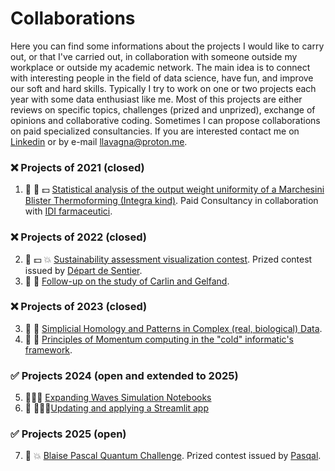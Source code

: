 # Collaborations
Here you can find some informations about the projects I would like to carry out, or that I've carried out, in collaboration with someone outside my workplace or outside my academic network. The main idea is to connect with interesting people in the field of data science, have fun, and improve our soft and hard skills. Typically I try to work on one or two projects each year with some data enthusiast like me. Most of this projects are either reviews on specific topics, challenges (prized and unprized), exchange of opinions and collaborative coding. Sometimes I can propose collaborations on paid specialized consultancies. If you are interested contact me on [Linkedin](https://www.linkedin.com/in/leonardo-lavagna-0675a81a2/) or by e-mail llavagna@proton.me.

### ❌ Projects of 2021 (closed)
1. 🚫 💼 💵 [Statistical analysis of the output weight uniformity of a Marchesini Blister Thermoforming (Integra kind)](https://www.marchesini.com/it/blister-thermoforming). Paid Consultancy in collaboration with [IDI farmaceutici](https://www.idifarmaceutici.com/). 

### ❌ Projects of 2022 (closed)
2. 🚫 💵 💥 [Sustainability assessment visualization contest](https://github.com/Depart-de-Sentier/visualization-contest-2022). Prized contest issued by [Départ de Sentier](https://www.d-d-s.ch/).
3. 🚫 🔎 [Follow-up on the study of Carlin and Gelfand](https://link.springer.com/article/10.1007/BF01889986).

### ❌ Projects of 2023 (closed)
3. 🚫 🔎 [Simplicial Homology and Patterns in Complex (real, biological) Data](https://www.scientificamerican.com/article/how-squishy-math-is-revealing-doughnuts-in-the-brain/).
4. 🚫 🔎 [Principles of Momentum computing in the "cold" informatic's framework](https://www.scientificamerican.com/article/lsquo-momentum-computing-rsquo-pushes-technology-rsquo-s-thermodynamic-limits/).

### ✅ Projects 2024 (open and extended to 2025)
5. 🧑🏻‍💻 [Expanding Waves Simulation Notebooks](https://github.com/leonardoLavagna/Waves-Simulation)
6. 🚫 🧑🏻‍💻[Updating and applying a Streamlit app](https://github.com/leonardoLavagna/molecule_solubility_prediction_app)

### ✅ Projects 2025 (open)
7. 🚫 💥 [Blaise Pascal Quantum Challenge](https://www.agorize.com/en/challenges/blaisepascalquantumchallenge2025?lang=en). Prized contest issued by [Pasqal](https://www.pasqal.com/]).
